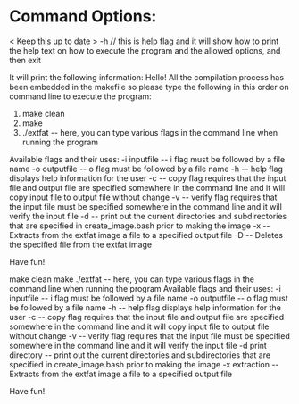 # Command Options:
< Keep this up to date >
-h   // this is help flag and it will show how to print the help text on how to execute the program and the allowed options, and then exit

It will print the following information:
Hello! All the compilation process has been embedded in the makefile so please type the following in this order on command line to execute the program:
1. make clean
2. make
3. ./extfat     -- here, you can type various flags in the command line when running the program

Available flags and their uses:
-i inputfile    -- i flag must be followed by a file name
-o outputfile   -- o flag must be followed by a file name
-h              -- help flag displays help information for the user
-c              -- copy flag requires that the input file and output file are specified somewhere in the command line and it will copy input file to output file without change
-v              -- verify flag requires that the input file must be specified somewhere in the command line and it will verify the input file
-d              -- print out the current directories and subdirectories that are specified in create_image.bash prior to making the image
-x              -- Extracts from the extfat image a file to a specified output file
-D              -- Deletes the specified file from the extfat image

Have fun!


make clean
make
./extfat -- here, you can type various flags in the command line when running the program
Available flags and their uses: -i inputfile -- i flag must be followed by a file name -o outputfile -- o flag must be followed by a file name -h -- help flag displays help information for the user -c -- copy flag requires that the input file and output file are specified somewhere in the command line and it will copy input file to output file without change -v -- verify flag requires that the input file must be specified somewhere in the command line and it will verify the input file -d print directory -- print out the current directories and subdirectories that are specified in create_image.bash prior to making the image -x extraction -- Extracts from the extfat image a file to a specified output file

Have fun!